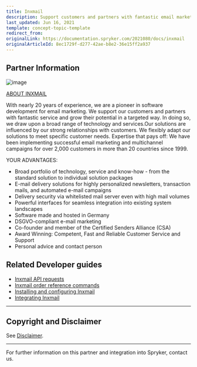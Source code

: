 ```yaml
---
title: Inxmail
description: Support customers and partners with fantastic email marketing service and grow their potential in a targeted way by integrating Inxmail into spryker Commerce OS.
last_updated: Jun 16, 2021
template: concept-topic-template
redirect_from:
originalLink: https://documentation.spryker.com/2021080/docs/inxmail
originalArticleId: 8ec1729f-d277-42ae-b8e2-36e15ff2a937
---
```


## Partner Information

![image](https://spryker.s3.eu-central-1.amazonaws.com/docs/Technology+Partners/Marketing+%26+Conversion/inxmail_logo.png)

[ABOUT INXMAIL](https://www.inxmail.com)

With nearly 20 years of experience, we are a pioneer in software development for email marketing. We support our customers and partners with fantastic service and grow their potential in a targeted way. In doing so, we draw upon a broad range of technology and services.Our solutions are influenced by our strong relationships with customers. We flexibly adapt our solutions to meet specific customer needs. Expertise that pays off: We have been implementing successful email marketing and multichannel campaigns for over 2,000 customers in more than 20 countries since 1999.

YOUR ADVANTAGES:

* Broad portfolio of technology, service and know-how - from the standard solution to individual solution packages
* E-mail delivery solutions for highly personalized newsletters, transaction mails, and automated e-mail campaigns
* Delivery security via whitelisted mail server even with high mail volumes
* Powerful interfaces for seamless integration into existing system landscapes
* Software made and hosted in Germany
* DSGVO-compliant e-mail marketing
* Co-founder and member of the Certified Senders Alliance (CSA)
* Award Winning: Competent, Fast and Reliable Customer Service and Support
* Personal advice and contact person


## Related Developer guides

* [Inxmail API requests](/docs/pbc/all/emails/{{page.version}}/third-party-integrations/inxmail-api-requests.html)
* [Inxmail order reference commands](/docs/pbc/all/emails/{{page.version}}/third-party-integrations/inxmail-order-referenced-commands.html)
* [Installing and configuring Inxmail](/docs/pbc/all/emails/{{page.version}}/third-party-integrations/install-and-configure-inxmail.html)
* [Integrating Inxmail](/docs/pbc/all/emails/{{page.version}}/third-party-integrations/integrate-inxmail.html)


---

## Copyright and Disclaimer

See [Disclaimer](https://github.com/spryker/spryker-documentation).

---
For further information on this partner and integration into Spryker,  contact us.

<div class="hubspot-form js-hubspot-form" data-portal-id="2770802" data-form-id="163e11fb-e833-4638-86ae-a2ca4b929a41" id="hubspot-1"></div>
